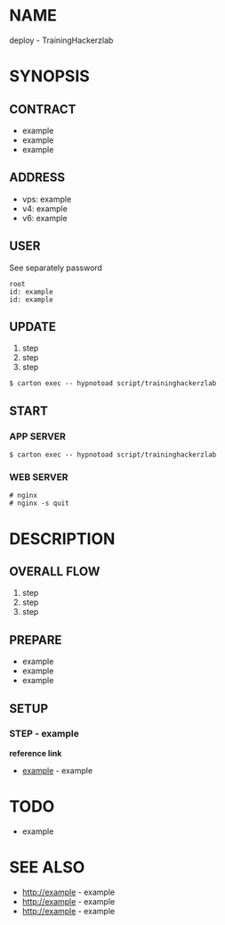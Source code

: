 # NAME

deploy - TrainingHackerzlab

# SYNOPSIS

## CONTRACT

- example
- example
- example

## ADDRESS

- vps: example
- v4: example
- v6: example

## USER

See separately password

```
root
id: example
id: example
```

## UPDATE

1. step
1. step
1. step

```
$ carton exec -- hypnotoad script/traininghackerzlab
```

## START

### APP SERVER

```
$ carton exec -- hypnotoad script/traininghackerzlab
```

### WEB SERVER

```
# nginx
# nginx -s quit
```

# DESCRIPTION

## OVERALL FLOW

1. step
1. step
1. step

## PREPARE

- example
- example
- example

## SETUP

### STEP - example

__reference link__

- [example](https://example) - example

# TODO

- example

# SEE ALSO

- <http://example> - example
- <http://example> - example
- <http://example> - example

